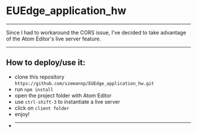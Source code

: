 # EUEdge_application_hw

___

Since I had to workaround the CORS issue, I've decided to take advantage of the Atom Editor's live server feature.
___


## How to deploy/use it:
* clone this repository ```https://github.com/szemannp/EUEdge_application_hw.git```
* run ```npm install```
* open the project folder with Atom Editor
* use ```ctrl-shift-3``` to instantiate a live server
* click on ```client folder```
* enjoy!
* ___
